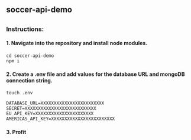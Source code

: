 ## soccer-api-demo
## 

### Instructions:

#### 1.  Navigate into the repository and install node modules.
```
cd soccer-api-demo
npm i
```
#### 2.  Create a .env file and add values for the database URL and mongoDB connection string.
```
touch .env
```
```
DATABASE_URL=XXXXXXXXXXXXXXXXXXXXXXXX
SECRET=XXXXXXXXXXXXXXXXXXXXXXXXXXX
EU_API_KEY=XXXXXXXXXXXXXXXXXXXXXX
AMERICAS_API_KEY=XXXXXXXXXXXXXXXXXXXXXXXX
```
#### 3.  Profit
